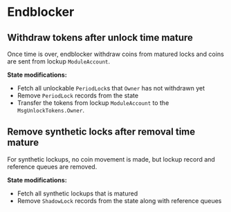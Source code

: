 <!--
order: 9
-->

# Endblocker

## Withdraw tokens after unlock time mature

Once time is over, endblocker withdraw coins from matured locks and coins are sent from lockup `ModuleAccount`.

**State modifications:**

- Fetch all unlockable `PeriodLock`s that `Owner` has not withdrawn yet
- Remove `PeriodLock` records from the state
- Transfer the tokens from lockup `ModuleAccount` to the `MsgUnlockTokens.Owner`.

## Remove synthetic locks after removal time mature

For synthetic lockups, no coin movement is made, but lockup record and reference queues are removed.

**State modifications:**

- Fetch all synthetic lockups that is matured
- Remove `ShadowLock` records from the state along with reference queues
